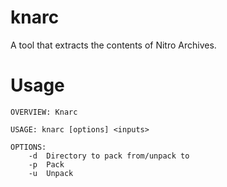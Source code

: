 # knarc
A tool that extracts the contents of Nitro Archives.

# Usage
```
OVERVIEW: Knarc

USAGE: knarc [options] <inputs>

OPTIONS:
	-d	Directory to pack from/unpack to
	-p	Pack
	-u	Unpack
```
